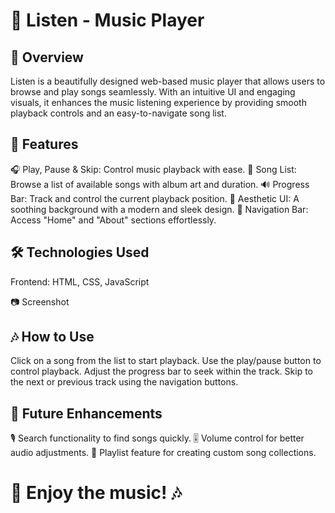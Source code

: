 # 🎵 Listen - Music Player
## 📌 Overview
Listen is a beautifully designed web-based music player that allows users to browse and play songs seamlessly. With an intuitive UI and engaging visuals, it enhances the music listening experience by providing smooth playback controls and an easy-to-navigate song list.

## 🚀 Features
🎧 Play, Pause & Skip: Control music playback with ease.
📜 Song List: Browse a list of available songs with album art and duration.
🔊 Progress Bar: Track and control the current playback position.
🎨 Aesthetic UI: A soothing background with a modern and sleek design.
📌 Navigation Bar: Access "Home" and "About" sections effortlessly.

## 🛠️ Technologies Used
Frontend: HTML, CSS, JavaScript

📷 Screenshot


## 🎶 How to Use
Click on a song from the list to start playback.
Use the play/pause button to control playback.
Adjust the progress bar to seek within the track.
Skip to the next or previous track using the navigation buttons.

## 📌 Future Enhancements
🎙️ Search functionality to find songs quickly.
🎚️ Volume control for better audio adjustments.
📑 Playlist feature for creating custom song collections.

#                                                                      🎵 Enjoy the music! 🎶
